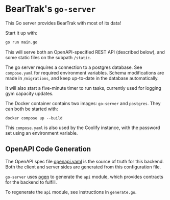 # BearTrak's `go-server`

This Go server provides BearTrak with most of its data!

Start it up with:

```bash
go run main.go
```

This will serve both an OpenAPI-specified REST API (described below), and some static files on the subpath `/static`.

The go server requires a connection to a postgres database. See `compose.yaml` for required environment variables. Schema modifications are made in `/migrations`, and keep up-to-date in the database automatically. 

It will also start a five-minute timer to run tasks, currently used for logging gym capacity updates.

The Docker container contains two images: `go-server` and `postgres`. They can both be started with:

```
docker compose up --build
```

This `compose.yaml` is also used by the Coolify instance, with the password set using an environment variable.

## OpenAPI Code Generation

The OpenAPI spec file [openapi.yaml](/go-server/openapi.yaml) is the source of truth for this backend. Both the client and server sides are generated from this configuration file.

`go-server` uses [ogen](https://github.com/ogen-go/ogen) to generate the `api` module, which provides contracts for the backend to fulfill.

To regenerate the `api` module, see instructions in `generate.go`.
